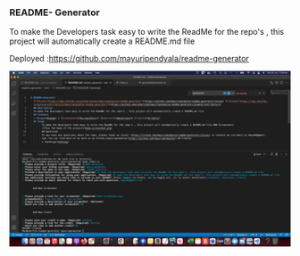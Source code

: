 ### README- Generator

To make the Developers task easy to write the ReadMe for the repo's , this project will automatically create a README.md file

Deployed :https://github.com/mayuripendyala/readme-generator

![alt text](https://github.com/mayuripendyala/readme-generator/blob/235baa7c84eb2d6148d4b792d74176e029aae1e7/images/Screen%20Shot%202021-07-25%20at%2011.00.10%20pm.png)
